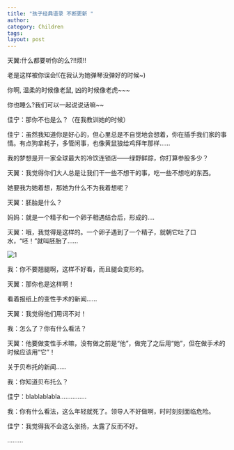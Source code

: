 ```yaml
---
title: "孩子经典语录 不断更新 "
author:
category: Children
tags: 
layout: post
---
```

天翼:什么都要听你的么?!!烦!!

老是这样被你误会!(在我认为她弹琴没弹好的时候~)

你啊, 温柔的时候像老鼠, 凶的时候像老虎~~~

你也睡么?我们可以一起说说话嘛~~

佳宁：那你不也是么？（在我教训她的时候）

佳宁：虽然我知道你是好心的，但心里总是不自觉地会想着，你在插手我们家的事情。有点狗拿耗子，多管闲事，也像黄鼠狼给鸡拜年那样……

我的梦想是开一家全球最大的冷饮连锁店——绿野鲜踪，你打算参股多少？

天翼：我觉得你们大人总是让我们干一些不想干的事，吃一些不想吃的东西。

她要我为她着想，那她为什么不为我着想呢？

天翼：胚胎是什么？

妈妈：就是一个精子和一个卵子相遇结合后，形成的….

天翼：哦，我觉得是这样的。一个卵子遇到了一个精子，就朝它吐了口水，“呸！”就叫胚胎了……

<img src="http://i27.tinypic.com/x0wdv9.jpg" alt="1" />

我：你不要翘腿啊，这样不好看，而且腿会变形的。

天翼：那你也是这样啊！

看着报纸上的变性手术的新闻……

天翼：我觉得他们用词不对！

我：怎么了？你有什么看法？

天翼：他要做变性手术嘛，没有做之前是“他”，做完了之后用“她”，但在做手术的时候应该用“它”！

关于贝布托的新闻……

我：你知道贝布托么？

佳宁：blablablabla……………

我：你有什么看法，这么年轻就死了。领导人不好做啊，时时刻刻面临危险。

佳宁：我觉得我不会这么张扬，太露了反而不好。

………

